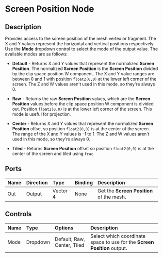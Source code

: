 # Screen Position Node

## Description

Provides access to the screen position of the mesh vertex or fragment. The X and Y values represent the horizontal and vertical positions respectively. Use the **Mode** dropdown control to select the mode of the output value. The available modes are as follows:

- **Default** - Returns X and Y values that represent the normalized **Screen Position**. The normalized **Screen Position** is the **Screen Position** divided by the clip space position W component. The X and Y value ranges are between 0 and 1 with position `float2(0,0)` at the lower left corner of the screen. The Z and W values aren't used in this mode, so they're always 0. 

- **Raw** - Returns the raw **Screen Position** values, which are the **Screen Position** values before the clip space position W component is divided out. Position `float2(0,0)` is at the lower left corner of the screen. This mode is useful for projection.

- **Center** - Returns X and Y values that represent the normalized **Screen Position** offset so position `float2(0,0)` is at the center of the screen. The range of the X and Y values is –1 to 1. The Z and W values aren't used in this mode, so they're always 0. 

- **Tiled** - Returns **Screen Position** offset so position `float2(0,0)` is at the center of the screen and tiled using `frac`.


## Ports

| Name        | Direction           | Type     | Binding | Description |
|:------------|:--------------------|:---------|:--------|:------------|
| Out         | Output              | Vector 4 | None    | Get the **Screen Position** of the mesh. |

## Controls

| Name  | Type     | Options  | Description |
|:------|:---------|:---------|:------------|
| Mode  | Dropdown | Default, Raw, Center, Tiled | Select which coordinate space to use for the **Screen Position** output. |
